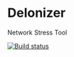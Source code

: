 
# DeIonizer

Network Stress Tool

[![Build status](https://ci.appveyor.com/api/projects/status/ianwxufb5hjmqr01?svg=true)](https://ci.appveyor.com/project/0xFireball/deionizer)